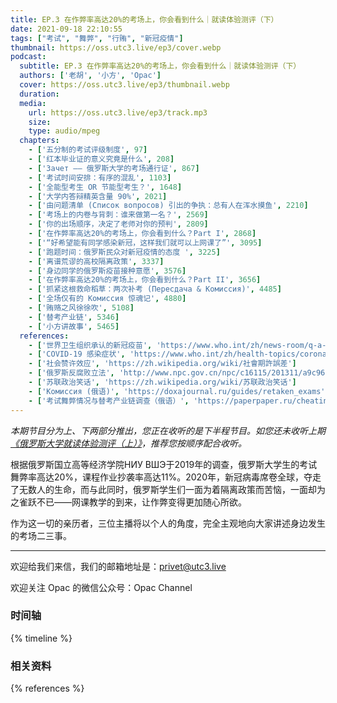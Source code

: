 ```yaml
---
title: EP.3 在作弊率高达20%的考场上，你会看到什么｜就读体验测评（下）
date: 2021-09-18 22:10:55
tags: ["考试", "舞弊", "行贿", "新冠疫情"]
thumbnail: https://oss.utc3.live/ep3/cover.webp
podcast:
  subtitle: EP.3 在作弊率高达20%的考场上，你会看到什么｜就读体验测评（下）
  authors: ['老胡', '小方', 'Opac']
  cover: https://oss.utc3.live/ep3/thumbnail.webp
  duration: 
  media:
    url: https://oss.utc3.live/ep3/track.mp3
    size: 
    type: audio/mpeg
  chapters:
    - ['五分制的考试评级制度', 97]
    - ['红本毕业证的意义究竟是什么', 208]
    - ['Зачет —— 俄罗斯大学的考场通行证', 867]
    - ['考试时间安排：有序的混乱', 1103]
    - ['全能型考生 OR 节能型考生？', 1648]
    - ['大学内答辩精英含量 90%', 2021]
    - ['由问题清单 (Список вопросов) 引出的争执：总有人在浑水摸鱼', 2210]
    - ['考场上的内卷与背刺：谁来做第一名？', 2569]
    - ['你的出场顺序，决定了老师对你的预判', 2809]
    - ['在作弊率高达20%的考场上，你会看到什么？Part I', 2868]
    - ['“好希望能有同学感染新冠，这样我们就可以上网课了”', 3095] 
    - ['跑题时间：俄罗斯民众对新冠疫情的态度 ', 3225]
    - ['离谱荒谬的高校隔离政策', 3337]
    - ['身边同学的俄罗斯疫苗接种意愿', 3576]
    - ['在作弊率高达20%的考场上，你会看到什么？Part II', 3656]
    - ['抓紧这根救命稻草：两次补考 (Пересдача & Комиссия)', 4485]
    - ['全场仅有的 Комиссия 惊魂记', 4880]
    - ['贿赂之风徐徐吹', 5108]
    - ['替考产业链', 5346]
    - ['小方讲故事', 5465]
  references:
    - ['世界卫生组织承认的新冠疫苗', 'https://www.who.int/zh/news-room/q-a-detail/coronavirus-disease-(covid-19)-vaccines']
    - ['COVID-19 感染症状', 'https://www.who.int/zh/health-topics/coronavirus']
    - ['社会赞许效应', 'https://zh.wikipedia.org/wiki/社會期許誤差']
    - ['俄罗斯反腐败立法', 'http://www.npc.gov.cn/npc/c16115/201311/a9c961cd882b4e6795d4ce505d6be43e.shtml']
    - ['苏联政治笑话', 'https://zh.wikipedia.org/wiki/苏联政治笑话']
    - ['Комиссия (俄语)', 'https://doxajournal.ru/guides/retaken_exams']
    - ['考试舞弊情况与替考产业链调查（俄语）', 'https://paperpaper.ru/cheating/']
---
```


*本期节目分为上、下两部分推出，您正在收听的是下半程节目。如您还未收听上期[《俄罗斯大学就读体验测评（上）》](https://utc3.live/ep2/)，推荐您按顺序配合收听。*

根据俄罗斯国立高等经济学院НИУ ВШЭ于2019年的调查，俄罗斯大学生的考试舞弊率高达20%，课程作业抄袭率高达11%。2020年，新冠病毒席卷全球，夺走了无数人的生命，而与此同时，俄罗斯学生们一面为着隔离政策而苦恼，一面却为之雀跃不已——网课教学的到来，让作弊变得更加随心所欲。

作为这一切的亲历者，三位主播将以个人的角度，完全主观地向大家讲述身边发生的考场二三事。

<!--more-->

---

欢迎给我们来信，我们的邮箱地址是：privet@utc3.live

欢迎关注 Opac 的微信公众号：Opac Channel

### 时间轴

{% timeline %}

### 相关资料

{% references %}
